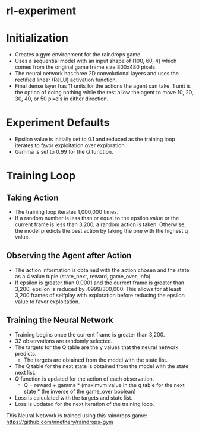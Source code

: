 # rl-experiment
# Initialization
* Creates a gym environment for the raindrops game.
* Uses a sequential model with an input shape of (100, 60, 4) which comes from the original game frame size 800x480 pixels.
* The neural network has three 2D convolutional layers and uses the rectified linear (ReLU) activation function. 
* Final dense layer has 11 units for the actions the agent can take. 1 unit is the option of doing nothing while the rest allow the agent to move 10, 20, 30, 40, or 50 pixels in either direction. 
# Experiment Defaults
* Epsilon value is initially set to 0.1 and reduced as the training loop iterates to favor exploitation over exploration. 
* Gamma is set to 0.99 for the Q function.
# Training Loop
## Taking Action
* The training loop iterates 1,000,000 times.
* If a random number is less than or equal to the epsilon value or the current frame is less than 3,200, a random action is taken. Otherwise, the model predicts the best action by taking the one with the highest q value. 
## Observing the Agent after Action
* The action information is obtained with the action chosen and the state as a 4 value tuple (state_next, reward, game_over, info).
* If epsilon is greater than 0.0001 and the current frame is greater than 3,200, epsilon is reduced by .0999/300,000. This allows for at least 3,200 frames of selfplay with exploration before reducing the epsilon value to favor exploitation.
## Training the Neural Network
* Training begins once the current frame is greater than 3,200.
* 32 observations are randomly selected. 
* The targets for the Q table are the y values that the neural network predicts. 
  * The targets are obtained from the model with the state list.
* The Q table for the next state is obtained from the model with the state next list.
* Q function is updated for the action of each observation.
  * Q = reward + gamma * (maximum value in the q table for the next state * the inverse of the game_over boolean)
* Loss is calculated with the targets and state list. 
* Loss is updated for the next iteration of the training loop.

This Neural Network is trained using this raindrops game: https://github.com/nnethery/raindrops-gym
